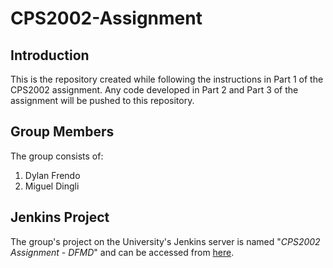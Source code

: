 # CPS2002-Assignment

## Introduction

This is the repository created while following the instructions in Part 1 of the CPS2002 assignment. Any code developed in Part 2 and Part 3 of the assignment will be pushed to this repository.

## Group Members

The group consists of:
1. Dylan Frendo
2. Miguel Dingli

## Jenkins Project

The group's project on the University's Jenkins server is named "*CPS2002 Assignment - DFMD*" and can be accessed from [here](https://jenkins-ict.research.um.edu.mt/job/CPS2002%20Assignment%20-%20DFMD).
